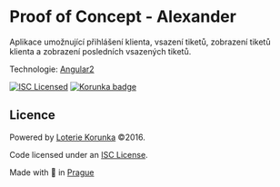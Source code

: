 # Proof of Concept - Alexander

Aplikace umožnující přihlášení klienta, vsazení tiketů, zobrazení tiketů klienta a zobrazení posledních vsazených tiketů.

Technologie: [Angular2](https://github.com/angular/angular)

[![ISC Licensed](https://img.shields.io/badge/license-ISC-0b7dbe.svg)](https://spdx.org/licenses/ISC)
[![Korunka badge](https://img.shields.io/badge/powered%20by-Loterie%20Korunka-edbf1f.svg)](https://www.korunka.eu/)



## Licence

Powered by [Loterie Korunka](https://www.korunka.eu) &copy;2016.

Code licensed under an [ISC License](https://github.com/korunka/obed-o-bot/blob/master/LICENSE).

Made with :yellow_heart: in [Prague](https://mapy.cz/s/jfYj)
